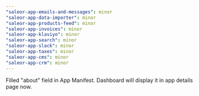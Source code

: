 ```yaml
---
"saleor-app-emails-and-messages": minor
"saleor-app-data-importer": minor
"saleor-app-products-feed": minor
"saleor-app-invoices": minor
"saleor-app-klaviyo": minor
"saleor-app-search": minor
"saleor-app-slack": minor
"saleor-app-taxes": minor
"saleor-app-cms": minor
"saleor-app-crm": minor
---
```


Filled "about" field in App Manifest. Dashboard will display it in app details page now.
